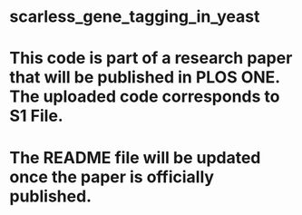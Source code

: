 # scarless_gene_tagging_in_yeast
#
# This code is part of a research paper that will be published in PLOS ONE. The uploaded code corresponds to S1 File.
# The README file will be updated once the paper is officially published.
# 
